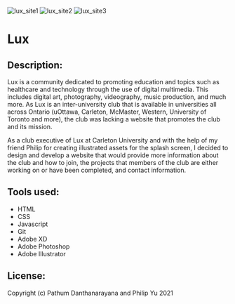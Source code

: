 ![lux_site1](https://user-images.githubusercontent.com/61627702/130358327-6611dfc3-7cf7-4b8a-a250-affe9012e175.jpg)
![lux_site2](https://user-images.githubusercontent.com/61627702/130358332-eb9fb240-89c5-4156-8e98-5bb3fe3ce272.jpg)
![lux_site3](https://user-images.githubusercontent.com/61627702/130358334-4ca56a2c-b082-4318-9f5b-e73c10ff8e87.jpg)
# Lux

Description:
-----------
Lux is a community dedicated to promoting education and topics such as healthcare and technology through the use of digital multimedia. This includes digital art, photography, videography, music production, and much more. As Lux is an inter-university club that is available in universities all across Ontario (uOttawa, Carleton, McMaster, Western, University of Toronto and more), the club was lacking a website that promotes the club and its mission.

As a club executive of Lux at Carleton University and with the help of my friend Philip for creating illustrated assets for the splash screen, I decided to design and develop a website that would provide more information about the club and how to join, the projects that members of the club are either working on or have been completed, and contact information.

Tools used:
----------
- HTML
- CSS
- Javascript
- Git
- Adobe XD
- Adobe Photoshop
- Adobe Illustrator

License:
-------
Copyright (c) Pathum Danthanarayana and Philip Yu 2021

